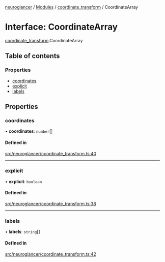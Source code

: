 [neuroglancer](../README.md) / [Modules](../modules.md) / [coordinate\_transform](../modules/coordinate_transform.md) / CoordinateArray

# Interface: CoordinateArray

[coordinate_transform](../modules/coordinate_transform.md).CoordinateArray

## Table of contents

### Properties

- [coordinates](coordinate_transform.CoordinateArray.md#coordinates)
- [explicit](coordinate_transform.CoordinateArray.md#explicit)
- [labels](coordinate_transform.CoordinateArray.md#labels)

## Properties

### coordinates

• **coordinates**: `number`[]

#### Defined in

[src/neuroglancer/coordinate_transform.ts:40](https://github.com/ActiveBrainAtlas2/neuroglancer/blob/958d23e0/src/neuroglancer/coordinate_transform.ts#L40)

___

### explicit

• **explicit**: `boolean`

#### Defined in

[src/neuroglancer/coordinate_transform.ts:38](https://github.com/ActiveBrainAtlas2/neuroglancer/blob/958d23e0/src/neuroglancer/coordinate_transform.ts#L38)

___

### labels

• **labels**: `string`[]

#### Defined in

[src/neuroglancer/coordinate_transform.ts:42](https://github.com/ActiveBrainAtlas2/neuroglancer/blob/958d23e0/src/neuroglancer/coordinate_transform.ts#L42)
